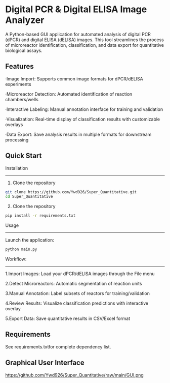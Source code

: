 Digital PCR & Digital ELISA Image Analyzer
=========
A Python-based GUI application for automated analysis of digital PCR (dPCR) and digital ELISA (dELISA) images. This tool streamlines the process of microreactor identification, classification, and data export for quantitative biological assays.

Features
---------
·Image Import​​: Supports common image formats for dPCR/dELISA experiments

·Microreactor Detection​​: Automated identification of reaction chambers/wells

·Interactive Labeling​​: Manual annotation interface for training and validation

·Visualization​​: Real-time display of classification results with customizable overlays

·​​Data Export​​: Save analysis results in multiple formats for downstream processing

Quick Start
---------

Installation
*********
1. Clone the repository
```Bash
git clone https://github.com/Ywd926/Super_Quantitative.git
cd Super_Quantitative
```
2. Clone the repository
```Bash
pip install -r requirements.txt
```

Usage
*********
Launch the application:
```Bash
python main.py
```

Workflow:
*********
​​1.Import Images​​: Load your dPCR/dELISA images through the File menu

​​2.Detect Microreactors​​: Automatic segmentation of reaction units

​​3.Manual Annotation​​: Label subsets of reactors for training/validation

​​4.Review Results​​: Visualize classification predictions with interactive overlay

​​5.Export Data​​: Save quantitative results in CSV/Excel format

Requirements
---------
See requirements.txtfor complete dependency list.

Graphical User Interface
---------
https://github.com/Ywd926/Super_Quantitative/raw/main/GUI.png
